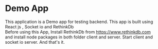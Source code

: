 # Demo App  
This application is a Demo app for testing backend. This app is built using React js , Socket io and RethinkDb  
Before using this App, Install RethinkDb from https://www.rethinkdb.com and install node packages in both folder client and server.
Start client and socket io server. And that's it.


